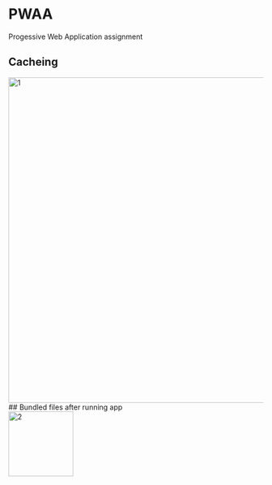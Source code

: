 # PWAA
Progessive Web Application assignment
## Cacheing <br>
<img width="642" alt="1" src="https://user-images.githubusercontent.com/84059980/226056657-4210407a-12c7-4f1e-9849-a8f16ab674f5.png">
<br>
## Bundled files after running app <br>

<img width="128" alt="2" src="https://user-images.githubusercontent.com/84059980/226056660-1dcce4d5-a08f-42b1-8551-fb226e4fa3c1.png">
<br>
